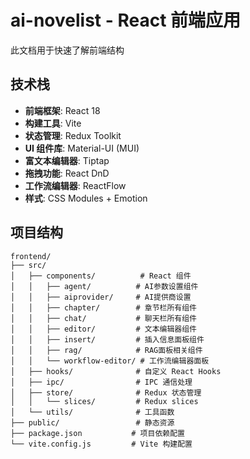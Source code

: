 # ai-novelist - React 前端应用
此文档用于快速了解前端结构


## 技术栈

- **前端框架**: React 18
- **构建工具**: Vite
- **状态管理**: Redux Toolkit
- **UI 组件库**: Material-UI (MUI)
- **富文本编辑器**: Tiptap
- **拖拽功能**: React DnD
- **工作流编辑器**: ReactFlow
- **样式**: CSS Modules + Emotion

## 项目结构

```
frontend/
├── src/
│   ├── components/          # React 组件
│   │   ├── agent/          # AI参数设置组件
│   │   ├── aiprovider/     # AI提供商设置
│   │   ├── chapter/        # 章节栏所有组件
│   │   ├── chat/           # 聊天栏所有组件
│   │   ├── editor/         # 文本编辑器组件
│   │   ├── insert/         # 插入信息面板组件
│   │   ├── rag/            # RAG面板相关组件
│   │   └── workflow-editor/ # 工作流编辑器面板
│   ├── hooks/              # 自定义 React Hooks
│   ├── ipc/                # IPC 通信处理
│   ├── store/              # Redux 状态管理
│   │   └── slices/         # Redux slices
│   └── utils/              # 工具函数
├── public/                 # 静态资源
├── package.json           # 项目依赖配置
└── vite.config.js         # Vite 构建配置
```